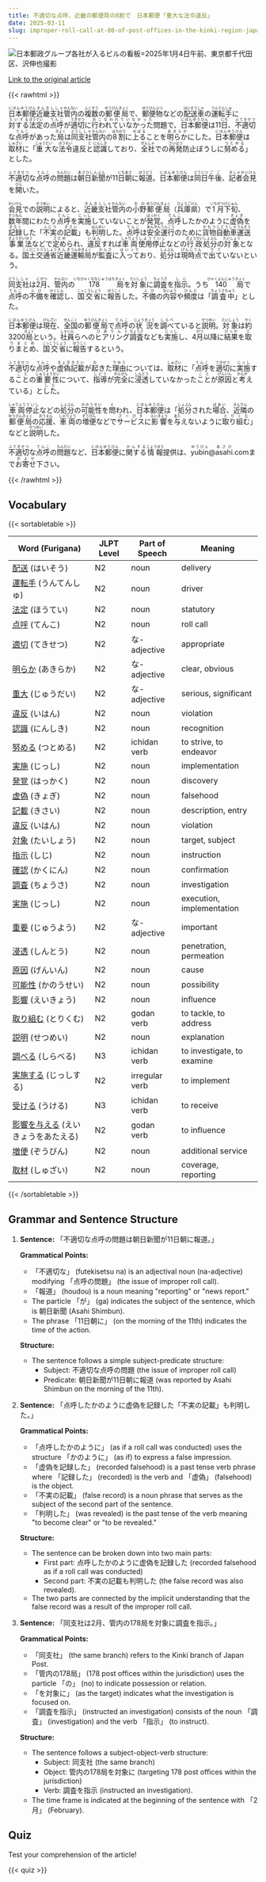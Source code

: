 ```yaml
---
title: 不適切な点呼、近畿の郵便局の8割で　日本郵便「重大な法令違反」
date: 2025-03-11
slug: improper-roll-call-at-80-of-post-offices-in-the-kinki-region-japan-post-serious-violation-of-laws-and-regulations
---
```


![日本郵政グループ各社が入るビルの看板=2025年1月4日午前、東京都千代田区、沢伸也撮影](https://www.asahicom.jp/imgopt/img/a03b9d1de0/comm_L/AS20250311002932.jpg "日本郵政グループ各社が入るビルの看板=2025年1月4日午前、東京都千代田区、沢伸也撮影")

[Link to the original article](https://asahi.com/articles/AST3C2VZ7T3CUTIL00XM.html?iref=comtop_7_06)

{{< rawhtml >}}
<p><ruby>日本郵便<rt>にほんゆうびん</rt></ruby><ruby>近畿<rt>きんき</rt></ruby><ruby>支社<rt>ししゃ</rt></ruby><ruby>管内<rt>かんない</rt></ruby>の<ruby>複数<rt>ふくすう</rt></ruby>の<ruby>郵便局<rt>ゆうびんきょく</rt></ruby>で、<ruby>郵便物<rt>ゆうびんぶつ</rt></ruby>などの<ruby>配送車<rt>はいそうしゃ</rt></ruby>の<ruby>運転手<rt>うんてんしゅ</rt></ruby>に<ruby>対する<rt>たいする</rt></ruby><ruby>法定<rt>ほうてい</rt></ruby>の<ruby>点呼<rt>てんこ</rt></ruby>が<ruby>適切<rt>てきせつ</rt></ruby>に<ruby>行われていなかった<rt>おこなわれていなかった</rt></ruby>問題で、<ruby>日本郵便<rt>にほんゆうびん</rt></ruby>は11<ruby>日<rt>にち</rt></ruby>、<ruby>不適切<rt>ふてきせつ</rt></ruby>な<ruby>点呼<rt>てんこ</rt></ruby>があった<ruby>局<rt>きょく</rt></ruby>は<ruby>同<rt>どう</rt></ruby><ruby>支社<rt>ししゃ</rt></ruby><ruby>管内<rt>かんない</rt></ruby>の<ruby>8割<rt>はちわり</rt></ruby>に<ruby>上る<rt>のぼる</rt></ruby>ことを<ruby>明らか<rt>あきらか</rt></ruby>にした。<ruby>日本郵便<rt>にほんゆうびん</rt></ruby>は<ruby>取材<rt>しゅざい</rt></ruby>に「<ruby>重大<rt>じゅうだい</rt></ruby>な<ruby>法令<rt>ほうれい</rt></ruby>違反<ruby>と<rt>と</rt></ruby><ruby>認識<rt>にんしき</rt></ruby>しており、<ruby>全社<rt>ぜんしゃ</rt></ruby>での<ruby>再発<rt>さいはつ</rt></ruby>防止<rt>ぼうし</rt></ruby>に<ruby>努める<rt>つとめる</rt></ruby>」とした。</p>

<p><ruby>不適切<rt>ふてきせつ</rt></ruby>な<ruby>点呼<rt>てんこ</rt></ruby>の<ruby>問題<rt>もんだい</rt></ruby>は<ruby>朝日新聞<rt>あさひしんぶん</rt></ruby>が11<ruby>日<rt>にち</rt></ruby><ruby>朝<rt>あさ</rt></ruby>に<ruby>報道<rt>ほうどう</rt></ruby>。<ruby>日本郵便<rt>にほんゆうびん</rt></ruby>は<ruby>同日<rt>どうじつ</rt></ruby><ruby>午後<rt>ごご</rt></ruby>、<ruby>記者会見<rt>きしゃかいけん</rt></ruby>を<ruby>開<rt>ひら</rt></ruby>いた。</p>

<p><ruby>会見<rt>かいけん</rt></ruby>での<ruby>説明<rt>せつめい</rt></ruby>によると、<ruby>近畿<rt>きんき</rt></ruby><ruby>支社<rt>ししゃ</rt></ruby><ruby>管内<rt>かんない</rt></ruby>の<ruby>小野<rt>おの</rt></ruby><ruby>郵便局<rt>ゆうびんきょく</rt></ruby>（<ruby>兵庫県<rt>ひょうごけん</rt></ruby>）で<ruby>1<rt>いち</rt></ruby><ruby>月<rt>がつ</rt></ruby><ruby>下旬<rt>げじゅん</rt></ruby>、<ruby>数年<rt>すうねん</rt></ruby>間にわたり<ruby>点呼<rt>てんこ</rt></ruby>を<ruby>実施<rt>じっし</rt></ruby>していないことが<ruby>発覚<rt>はっかく</rt></ruby>。<ruby>点呼<rt>てんこ</rt></ruby>したかのように<ruby>虚偽<rt>きょぎ</rt></ruby>を<ruby>記録<rt>きろく</rt></ruby>した「<ruby>不実<rt>ふじつ</rt></ruby>の<ruby>記載<rt>きさい</rt></ruby>」も<ruby>判明<rt>はんめい</rt></ruby>した。<ruby>点呼<rt>てんこ</rt></ruby>は<ruby>安全<rt>あんぜん</rt></ruby><ruby>運行<rt>うんこう</rt></ruby>のために<ruby>貨物<rt>かもつ</rt></ruby><ruby>自動車<rt>じどうしゃ</rt></ruby><ruby>運送<rt>うんそう</rt></ruby><ruby>事業法<rt>ぎょうせいほう</rt></ruby>などで<ruby>定め<rt>さだめ</rt></ruby>られ、<ruby>違反<rt>いはん</rt></ruby>すれば<ruby>車両<rt>しゃりょう</rt></ruby><ruby>使用<rt>しよう</rt></ruby><ruby>停止<rt>ていし<rt></ruby>などの<ruby>行政<rt>ぎょうせい</rt></ruby><ruby>処分<rt>しょぶん</rt></ruby>の<ruby>対象<rt>たいしょう</rt></ruby>となる。<ruby>国土交通省<rt>こくどこうつうしょう</rt></ruby><ruby>近畿<rt>きんき</rt></ruby><ruby>運輸局<rt>うんゆきょく</rt></ruby>が<ruby>監査<rt>かんさ</rt></ruby>に<ruby>入って<rt>はいって</rt></ruby>おり、<ruby>処分<rt>しょぶん</rt></ruby>は<ruby>現時点<rt>げんじてん</rt></ruby>で<ruby>出て<rt>でて</rt></ruby>いないという。</p>

<p><ruby>同<rt>どう</rt></ruby><ruby>支社<rt>ししゃ</rt></ruby>は<ruby>2<rt>に</rt></ruby><ruby>月<rt>がつ</rt></ruby>、<ruby>管内<rt>かんない</rt></ruby>の<ruby>178<rt>いちひゃくななじゅうはち</rt></ruby><ruby>局<rt>きょく</rt></ruby>を<ruby>対象<rt>たいしょう</rt></ruby>に<ruby>調査<rt>ちょうさ</rt></ruby>を<ruby>指示<rt>しじ</rt></ruby>。うち<ruby>140<rt>ひゃくよんじゅう</rt></ruby><ruby>局<rt>きょく</rt></ruby>で<ruby>点呼<rt>てんこ</rt></ruby>の<ruby>不備<rt>ふび</rt></ruby>を<ruby>確認<rt>かくにん</rt></ruby>し、<ruby>国交省<rt>こっこうしょう</rt></ruby>に<ruby>報告<rt>ほうこく</rt></ruby>した。<ruby>不備<rt>ふび</rt></ruby>の<ruby>内容<rt>ないよう</rt></ruby>や<ruby>頻度<rt>ひんど</rt></ruby>は「<ruby>調査中<rt>ちょうさちゅう</rt></ruby>」とした。</p>

<p><ruby>日本郵便<rt>にほんゆうびん</rt></ruby>は<ruby>現在<rt>げんざい</rt></ruby>、<ruby>全国<rt>ぜんこく</rt></ruby>の<ruby>郵便局<rt>ゆうびんきょく</rt></ruby>で<ruby>点呼<rt>てんこ</rt></ruby>の<ruby>状況<rt>じょうきょう</rt></ruby>を<ruby>調べ<rt>しらべ</rt></ruby>ていると<ruby>説明<rt>せつめい</rt></ruby>。<ruby>対象<rt>たいしょう</rt></ruby>は<ruby>約<rt>やく</rt></ruby>3200<ruby>局<rt>きょく</rt></ruby>という。<ruby>社員<rt>しゃいん</rt></ruby>らへの<ruby>ヒアリング<rt>ひありんぐ</rt></ruby><ruby>調査<rt>ちょうさ</rt></ruby>なども<ruby>実施<rt>じっし</rt></ruby>し、4<ruby>月<rt>がつ</rt></ruby>以降に<ruby>結果<rt>けっか</rt></ruby>を<ruby>取りまとめ<rt>とりまとめ</rt></ruby>、<ruby>国交省<rt>こっこうしょう</rt></ruby>に<ruby>報告<rt>ほうこく</rt></ruby>するという。</p>

<p><ruby>不適切<rt>ふてきせつ</rt></ruby>な<ruby>点呼<rt>てんこ</rt></ruby>や<ruby>虚偽<rt>きょぎ</rt></ruby><ruby>記載<rt>きさい</rt></ruby>が<ruby>起<rt>お</rt></ruby>きた<ruby>理由<rt>りゆう</rt></ruby>については、<ruby>取材<rt>しゅざい</rt></ruby>に「<ruby>点呼<rt>てんこ</rt></ruby>を<ruby>適切<rt>てきせつ</rt></ruby>に<ruby>実施<rt>じっし</rt></ruby>する<ruby>こと<rt>こと</rt></ruby>の<ruby>重要性<rt>じゅうようせい</rt></ruby>について、<ruby>指導<rt>しどう</rt></ruby>が<ruby>完全<rt>かんぜん</rt></ruby>に<ruby>浸透<rt>しんとう</rt></ruby>していなかった<ruby>こと<rt>こと</rt></ruby>が<ruby>原因<rt>げんいん</rt></ruby>と<ruby>考<rt>かんが</rt></ruby>えている」と<ruby>した<rt>した</rt></ruby>。</p>

<p><ruby>車両<rt>しゃりょう</rt></ruby><ruby>停止<rt>ていし</rt></ruby>などの<ruby>処分<rt>しょぶん</rt></ruby>の<ruby>可能性<rt>かのうせい</rt></ruby>を<ruby>問<rt>と</rt></ruby>われ、<ruby>日本郵便<rt>にほんゆうびん</rt></ruby>は「<ruby>処分<rt>しょぶん</rt></ruby>された<ruby>場合<rt>ばあい</rt></ruby>、<ruby>近隣<rt>きんりん</rt></ruby>の<ruby>郵便局<rt>ゆうびんきょく</rt></ruby>の<ruby>応援<rt>おうえん</rt></ruby>、<ruby>車両<rt>しゃりょう</rt></ruby>の<ruby>増便<rt>ぞうびん</rt></ruby>などで<ruby>サービス<rt>さーびす</rt></ruby>に<ruby>影響<rt>えいきょう</rt></ruby>を<ruby>与<rt>あた</rt></ruby>えないように<ruby>取り組む<rt>とりくむ</rt></ruby>」などと<ruby>説明<rt>せつめい</rt></ruby>した。</p>

<p><ruby>不適切<rt>ふてきせつ</rt></ruby>な<ruby>点呼<rt>てんこ</rt></ruby>の<ruby>問題<rt>もんだい</rt></ruby>など、<ruby>日本郵便<rt>にほんゆうびん</rt></ruby>に<ruby>関する<rt>かんする</rt></ruby><ruby>情報<rt>じょうほう</rt></ruby>提供は、<ruby>yubin<rt>ゆうびん</rt></ruby>@<ruby>asahi<rt>あさひ</rt></ruby>.comまで<ruby>お寄せ<rt>およせ</rt></ruby>下さい。</p>
{{< /rawhtml >}}

## Vocabulary


{{< sortabletable >}}

| Word (Furigana)        | JLPT Level | Part of Speech         | Meaning                                      |
|------------------------|------------|------------------------|----------------------------------------------|
|[配送](https://jisho.org/search/%E9%85%8D%E9%80%81) (はいそう)| N2         | noun                   | delivery                                     |
|[運転手](https://jisho.org/search/%E9%81%8B%E8%BB%A2%E6%89%8B) (うんてんしゅ)| N2         | noun                   | driver                                       |
|[法定](https://jisho.org/search/%E6%B3%95%E5%AE%9A) (ほうてい)| N2         | noun                   | statutory                                    |
|[点呼](https://jisho.org/search/%E7%82%B9%E5%91%BC) (てんこ)| N2         | noun                   | roll call                                    |
|[適切](https://jisho.org/search/%E9%81%A9%E5%88%87) (てきせつ)| N2         | な-adjective           | appropriate                                  |
|[明らか](https://jisho.org/search/%E6%98%8E%E3%82%89%E3%81%8B) (あきらか)| N2         | な-adjective           | clear, obvious                               |
|[重大](https://jisho.org/search/%E9%87%8D%E5%A4%A7) (じゅうだい)| N2         | な-adjective           | serious, significant                         |
|[違反](https://jisho.org/search/%E9%81%95%E5%8F%8D) (いはん)| N2         | noun                   | violation                                    |
|[認識](https://jisho.org/search/%E8%AA%8D%E8%AD%98) (にんしき)| N2         | noun                   | recognition                                  |
|[努める](https://jisho.org/search/%E5%8A%AA%E3%82%81%E3%82%8B) (つとめる)| N2         | ichidan verb           | to strive, to endeavor                       |
|[実施](https://jisho.org/search/%E5%AE%9F%E6%96%BD) (じっし)| N2         | noun                   | implementation                                |
|[発覚](https://jisho.org/search/%E7%99%BA%E8%A6%9A) (はっかく)| N2         | noun                   | discovery                                    |
|[虚偽](https://jisho.org/search/%E8%99%9A%E5%81%BD) (きょぎ)| N2         | noun                   | falsehood                                    |
|[記載](https://jisho.org/search/%E8%A8%98%E8%BC%89) (きさい)| N2         | noun                   | description, entry                           |
|[違反](https://jisho.org/search/%E9%81%95%E5%8F%8D) (いはん)| N2         | noun                   | violation                                    |
|[対象](https://jisho.org/search/%E5%AF%BE%E8%B1%A1) (たいしょう)| N2         | noun                   | target, subject                              |
|[指示](https://jisho.org/search/%E6%8C%87%E7%A4%BA) (しじ)| N2         | noun                   | instruction                                  |
|[確認](https://jisho.org/search/%E7%A2%BA%E8%AA%8D) (かくにん)| N2         | noun                   | confirmation                                  |
|[調査](https://jisho.org/search/%E8%AA%BF%E6%9F%BB) (ちょうさ)| N2         | noun                   | investigation                                 |
|[実施](https://jisho.org/search/%E5%AE%9F%E6%96%BD) (じっし)| N2         | noun                   | execution, implementation                    |
|[重要](https://jisho.org/search/%E9%87%8D%E8%A6%81) (じゅうよう)| N2         | な-adjective           | important                                    |
|[浸透](https://jisho.org/search/%E6%B5%B8%E9%80%8F) (しんとう)| N2         | noun                   | penetration, permeation                      |
|[原因](https://jisho.org/search/%E5%8E%9F%E5%9B%A0) (げんいん)| N2         | noun                   | cause                                        |
|[可能性](https://jisho.org/search/%E5%8F%AF%E8%83%BD%E6%80%A7) (かのうせい)| N2         | noun                   | possibility                                   |
|[影響](https://jisho.org/search/%E5%BD%B1%E9%9F%BF) (えいきょう)| N2         | noun                   | influence                                    |
|[取り組む](https://jisho.org/search/%E5%8F%96%E3%82%8A%E7%B5%84%E3%82%80) (とりくむ)| N2         | godan verb             | to tackle, to address                        |
|[説明](https://jisho.org/search/%E8%AA%AC%E6%98%8E) (せつめい)| N2         | noun                   | explanation                                   |
|[調べる](https://jisho.org/search/%E8%AA%BF%E3%81%B9%E3%82%8B) (しらべる)| N3         | ichidan verb           | to investigate, to examine                   |
|[実施する](https://jisho.org/search/%E5%AE%9F%E6%96%BD%E3%81%99%E3%82%8B) (じっしする)| N2         | irregular verb         | to implement                                 |
|[受ける](https://jisho.org/search/%E5%8F%97%E3%81%91%E3%82%8B) (うける)| N3         | ichidan verb           | to receive                                   |
|[影響を与える](https://jisho.org/search/%E5%BD%B1%E9%9F%BF%E3%82%92%E4%B8%8E%E3%81%88%E3%82%8B) (えいきょうをあたえる)| N2 | godan verb | to influence                                 |
|[増便](https://jisho.org/search/%E5%A2%97%E4%BE%BF) (ぞうびん)| N2         | noun                   | additional service                           |
|[取材](https://jisho.org/search/%E5%8F%96%E6%9D%90) (しゅざい)| N2         | noun                   | coverage, reporting                          |

{{< /sortabletable >}}


## Grammar and Sentence Structure

1. **Sentence:** 「不適切な点呼の問題は朝日新聞が11日朝に報道。」

   **Grammatical Points:**
   - 「不適切な」 (futekisetsu na) is an adjectival noun (na-adjective) modifying 「点呼の問題」 (the issue of improper roll call).
   - 「報道」 (houdou) is a noun meaning "reporting" or "news report."
   - The particle 「が」 (ga) indicates the subject of the sentence, which is 朝日新聞 (Asahi Shimbun).
   - The phrase 「11日朝に」 (on the morning of the 11th) indicates the time of the action.

   **Structure:**
   - The sentence follows a simple subject-predicate structure: 
     - Subject: 不適切な点呼の問題 (the issue of improper roll call)
     - Predicate: 朝日新聞が11日朝に報道 (was reported by Asahi Shimbun on the morning of the 11th).

2. **Sentence:** 「点呼したかのように虚偽を記録した「不実の記載」も判明した。」

   **Grammatical Points:**
   - 「点呼したかのように」 (as if a roll call was conducted) uses the structure 「かのように」 (as if) to express a false impression.
   - 「虚偽を記録した」 (recorded falsehood) is a past tense verb phrase where 「記録した」 (recorded) is the verb and 「虚偽」 (falsehood) is the object.
   - 「不実の記載」 (false record) is a noun phrase that serves as the subject of the second part of the sentence.
   - 「判明した」 (was revealed) is the past tense of the verb meaning "to become clear" or "to be revealed."

   **Structure:**
   - The sentence can be broken down into two main parts:
     - First part: 点呼したかのように虚偽を記録した (recorded falsehood as if a roll call was conducted)
     - Second part: 不実の記載も判明した (the false record was also revealed).
   - The two parts are connected by the implicit understanding that the false record was a result of the improper roll call.

3. **Sentence:** 「同支社は2月、管内の178局を対象に調査を指示。」

   **Grammatical Points:**
   - 「同支社」 (the same branch) refers to the Kinki branch of Japan Post.
   - 「管内の178局」 (178 post offices within the jurisdiction) uses the particle 「の」 (no) to indicate possession or relation.
   - 「を対象に」 (as the target) indicates what the investigation is focused on.
   - 「調査を指示」 (instructed an investigation) consists of the noun 「調査」 (investigation) and the verb 「指示」 (to instruct).

   **Structure:**
   - The sentence follows a subject-object-verb structure:
     - Subject: 同支社 (the same branch)
     - Object: 管内の178局を対象に (targeting 178 post offices within the jurisdiction)
     - Verb: 調査を指示 (instructed an investigation).
   - The time frame is indicated at the beginning of the sentence with 「2月」 (February).

## Quiz

Test your comprehension of the article!

{{< quiz >}}